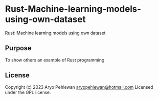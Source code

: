 # Rust-Machine-learning-models-using-own-dataset
Rust: Machine learning models using own dataset

## Purpose
To show others an example of Rust programming.

## License
Copyright (c) 2023 Aryo Pehlewan aryopehlewan@hotmail.com 
Licensed under the GPL license.